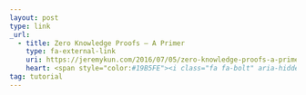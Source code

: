 ```yaml
---
layout: post
type: link
_url:
  - title: Zero Knowledge Proofs — A Primer
    type: fa-external-link
    uri: https://jeremykun.com/2016/07/05/zero-knowledge-proofs-a-primer/
    heart: <span style="color:#19B5FE"><i class="fa fa-bolt" aria-hidden="true"></i></span>
tag: tutorial
---
```

